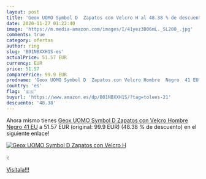 ```yaml
---
layout: post
title: 'Geox UOMO Symbol D  Zapatos con Velcro H al 48.38 % de descuento'
date: 2020-11-27 01:22:40
image: 'https://m.media-amazon.com/images/I/41yez3D06mL._SL200_.jpg'
comments: true
category: ofertas
author: ring
slug: 'B01NBXXH1S-es'
actualPrice: 51.57 EUR
currency: EUR
price: 51.57
comparePrice: 99.9 EUR
prodname: 'Geox UOMO Symbol D  Zapatos con Velcro Hombre  Negro  41 EU'
country: 'es'
flag: '🇪🇸'
buyurl: 'https://www.amazon.es/dp/B01NBXXH1S/?tag=tolees-21'
descuento: '48.38'
---
```


Ahora mismo tienes [Geox UOMO Symbol D  Zapatos con Velcro Hombre  Negro  41 EU](https://www.amazon.es/dp/B01NBXXH1S/?tag=tolees-21) a 51.57 EUR (original: 99.9 EUR) (48.38 %  de descuento) en el siguiente enlace!

[![Geox UOMO Symbol D  Zapatos con Velcro H](https://m.media-amazon.com/images/I/41yez3D06mL._SL200_.jpg)](https://www.amazon.es/dp/B01NBXXH1S/?tag=tolees-21)

ℹ️:


[Visítala!!!](https://www.amazon.es/dp/B01NBXXH1S/?tag=tolees-21)
